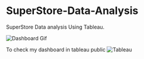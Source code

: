 # SuperStore-Data-Analysis
SuperStore Data analysis Using Tableau.

![Dashboard Gif](Super_store.gif)

To check my dashboard in tableau public
![Tableau](https://public.tableau.com/profile/pradeep.gurunathan#!/vizhome/SuperStore_Category_Review/Dashboard1)
